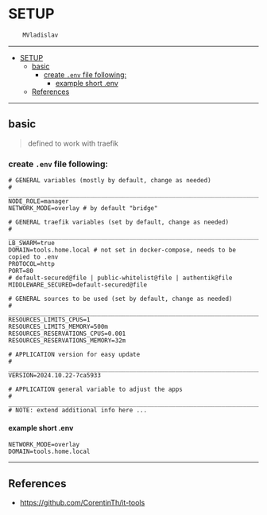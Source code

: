 # SETUP

```sh
    MVladislav
```

---

- [SETUP](#setup)
  - [basic](#basic)
    - [create `.env` file following:](#create-env-file-following)
      - [example short .env](#example-short-env)
  - [References](#references)

---

## basic

> defined to work with traefik

### create `.env` file following:

```env
# GENERAL variables (mostly by default, change as needed)
# ______________________________________________________________________________
NODE_ROLE=manager
NETWORK_MODE=overlay # by default "bridge"

# GENERAL traefik variables (set by default, change as needed)
# ______________________________________________________________________________
LB_SWARM=true
DOMAIN=tools.home.local # not set in docker-compose, needs to be copied to .env
PROTOCOL=http
PORT=80
# default-secured@file | public-whitelist@file | authentik@file
MIDDLEWARE_SECURED=default-secured@file

# GENERAL sources to be used (set by default, change as needed)
# ______________________________________________________________________________
RESOURCES_LIMITS_CPUS=1
RESOURCES_LIMITS_MEMORY=500m
RESOURCES_RESERVATIONS_CPUS=0.001
RESOURCES_RESERVATIONS_MEMORY=32m

# APPLICATION version for easy update
# ______________________________________________________________________________
VERSION=2024.10.22-7ca5933

# APPLICATION general variable to adjust the apps
# ______________________________________________________________________________
# NOTE: extend additional info here ...
```

#### example short .env

```env
NETWORK_MODE=overlay
DOMAIN=tools.home.local
```

---

## References

- <https://github.com/CorentinTh/it-tools>

